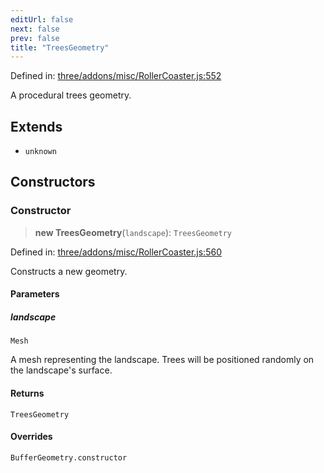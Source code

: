 ```yaml
---
editUrl: false
next: false
prev: false
title: "TreesGeometry"
---
```


Defined in: [three/addons/misc/RollerCoaster.js:552](https://github.com/DefinitelyMaybe/three-i18n/blob/fa57b79433d1c349ffb23a78727299c8d4190136/three/addons/misc/RollerCoaster.js#L552)

A procedural trees geometry.

## Extends

- `unknown`

## Constructors

### Constructor

> **new TreesGeometry**(`landscape`): `TreesGeometry`

Defined in: [three/addons/misc/RollerCoaster.js:560](https://github.com/DefinitelyMaybe/three-i18n/blob/fa57b79433d1c349ffb23a78727299c8d4190136/three/addons/misc/RollerCoaster.js#L560)

Constructs a new geometry.

#### Parameters

##### landscape

`Mesh`

A mesh representing the landscape. Trees will be positioned
randomly on the landscape's surface.

#### Returns

`TreesGeometry`

#### Overrides

`BufferGeometry.constructor`
